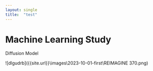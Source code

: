 ```yaml
---
layout: single
title:  "test"
---
```


# Machine Learning Study

Diffusion Model



![dlgudrb]({{site.url}}\images\2023-10-01-first\REIMAGINE 370.png)
